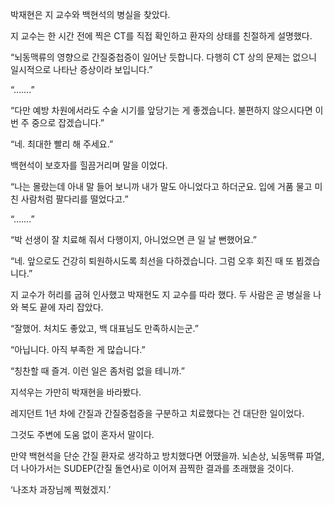박재현은 지 교수와 백현석의 병실을 찾았다.

지 교수는 한 시간 전에 찍은 CT를 직접 확인하고 환자의 상태를 친절하게 설명했다.

“뇌동맥류의 영향으로 간질중첩증이 일어난 듯합니다. 다행히 CT 상의 문제는 없으니 일시적으로 나타난 증상이라 보입니다.”

“…….”

“다만 예방 차원에서라도 수술 시기를 앞당기는 게 좋겠습니다. 불편하지 않으시다면 이번 주 중으로 잡겠습니다.”

“네. 최대한 빨리 해 주세요.”

백현석이 보호자를 힐끔거리며 말을 이었다.

“나는 몰랐는데 아내 말 들어 보니까 내가 말도 아니었다고 하더군요. 입에 거품 물고 미친 사람처럼 팔다리를 떨었다고.”

“…….”

“박 선생이 잘 치료해 줘서 다행이지, 아니었으면 큰 일 날 뻔했어요.”

“네. 앞으로도 건강히 퇴원하시도록 최선을 다하겠습니다. 그럼 오후 회진 때 또 뵙겠습니다.”

지 교수가 허리를 굽혀 인사했고 박재현도 지 교수를 따라 했다. 두 사람은 곧 병실을 나와 복도 끝에 자리 잡았다.

“잘했어. 처치도 좋았고, 백 대표님도 만족하시는군.”

“아닙니다. 아직 부족한 게 많습니다.”

“칭찬할 때 즐겨. 이런 일은 좀처럼 없을 테니까.”

지석우는 가만히 박재현을 바라봤다.

레지던트 1년 차에 간질과 간질중첩증을 구분하고 치료했다는 건 대단한 일이었다.

그것도 주변에 도움 없이 혼자서 말이다.

만약 백현석을 단순 간질 환자로 생각하고 방치했다면 어땠을까. 뇌손상, 뇌동맥류 파열, 더 나아가서는 SUDEP(간질 돌연사)로 이어져 끔찍한 결과를 초래했을 것이다.

‘나조차 과장님께 찍혔겠지.’